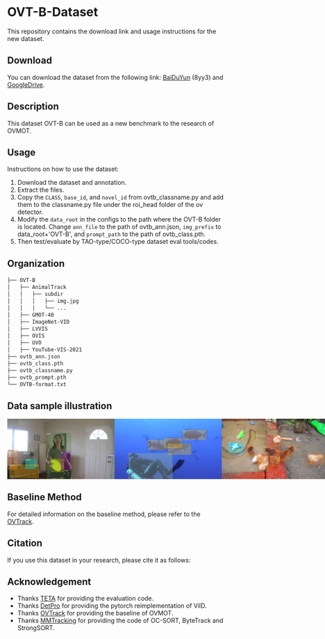 # OVT-B-Dataset
This repository contains the download link and usage instructions for the new dataset.

## Download

You can download the dataset from the following link:
[BaiDuYun](https://pan.baidu.com/s/1hy44z_om609jIhXjRxXCug?pwd=8yy3) (8yy3) and 
[GoogleDrive](https://drive.google.com/drive/folders/1Qfmb6tEF92I2k84NgrkjEbOKnFlsrTVZ?usp=drive_link).


## Description

This dataset OVT-B can be used as a new benchmark to the research of OVMOT.

## Usage

Instructions on how to use the dataset:

1. Download the dataset and annotation.
2. Extract the files.
3. Copy the ```CLASS```, ```base_id```, and ```novel_id``` from ovtb_classname.py and add them to the classname.py file under the roi_head folder of the ov detector.
4. Modify the ```data_root``` in the configs to the path where the OVT-B folder is located. Change ```ann_file``` to the path of ovtb_ann.json, ```img_prefix``` to data_root+'OVT-B', and ```prompt_path``` to the path of ovtb_class.pth.
5. Then test/evaluate by TAO-type/COCO-type dataset eval tools/codes.

## Organization

```
├── OVT-B
│   ├── AnimalTrack
│   │   ├── subdir
│   │   │   ├── img.jpg
│   │   │   └── ...
│   ├── GMOT-40
│   ├── ImageNet-VID
│   ├── LVVIS
│   ├── OVIS
│   ├── UVO
│   ├── YouTube-VIS-2021
├── ovtb_ann.json
├── ovtb_class.pth
├── ovtb_classname.py
├── ovtb_prompt.pth
└── OVTB-format.txt
```

## Data sample illustration

<div style="display: flex; justify-content: space-between;">
    <img src="assets/ovtb_frame.png" alt="Sample 1" style="width: 49%;">
    <img src="assets/ovtb_frame2.png" alt="Sample 2" style="width: 49%;">
    <img src="assets/ovtb_frame3.png" alt="Sample 3" style="width: 49%;"> 
    <img src="assets/ovtb_frame4.png" alt="Sample 4" style="width: 49%;">
</div>

## Baseline Method

For detailed information on the baseline method, please refer to the [OVTrack](https://github.com/SysCV/OVTrack).

## Citation

If you use this dataset in your research, please cite it as follows:
<!-- ```
@dataset{OVT-B_2024,
title = {OVT-B: A New Large-Scale Benchmark for Open-Vocabulary Multi-Object Tracking},
year = {2024}
}
``` -->

## Acknowledgement
- Thanks [TETA](https://github.com/SysCV/tet) for providing the evaluation code.
- Thanks [DetPro](https://github.com/dyabel/detpro) for providing the pytorch reimplementation of VilD.
- Thanks [OVTrack](https://github.com/SysCV/OVTrack) for providing the baseline of OVMOT.
- Thanks [MMTracking](https://github.com/open-mmlab/mmtracking) for providing the code of OC-SORT, ByteTrack and StrongSORT.
